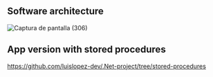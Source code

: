 ## Software architecture

![Captura de pantalla (306)](https://github.com/luislopez-dev/.Net-project/assets/48783255/6f3fd359-360a-40f7-bf3a-f74c8950b628)

## App version with stored procedures

https://github.com/luislopez-dev/.Net-project/tree/stored-procedures
